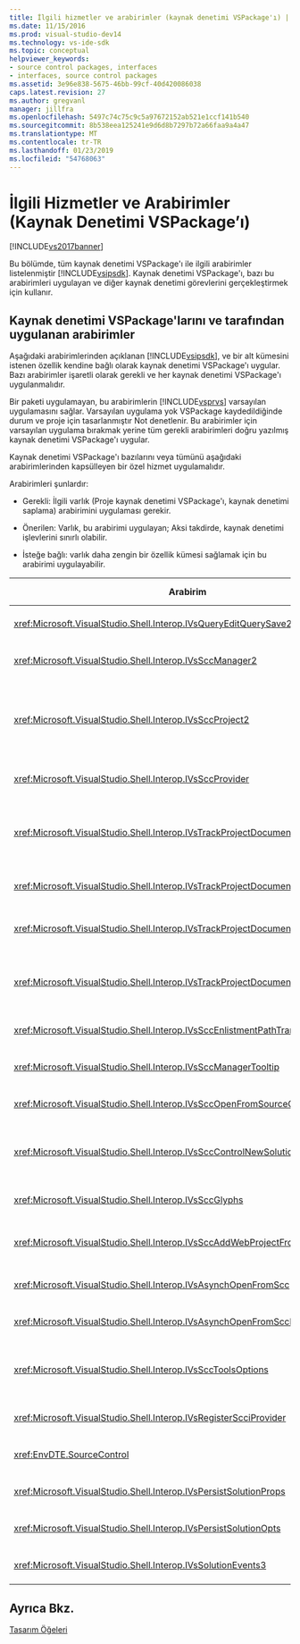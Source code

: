 ```yaml
---
title: İlgili hizmetler ve arabirimler (kaynak denetimi VSPackage'ı) | Microsoft Docs
ms.date: 11/15/2016
ms.prod: visual-studio-dev14
ms.technology: vs-ide-sdk
ms.topic: conceptual
helpviewer_keywords:
- source control packages, interfaces
- interfaces, source control packages
ms.assetid: 3e96e838-5675-46bb-99cf-40d420086038
caps.latest.revision: 27
ms.author: gregvanl
manager: jillfra
ms.openlocfilehash: 5497c74c75c9c5a97672152ab521e1ccf141b540
ms.sourcegitcommit: 8b538eea125241e9d6d8b7297b72a66faa9a4a47
ms.translationtype: MT
ms.contentlocale: tr-TR
ms.lasthandoff: 01/23/2019
ms.locfileid: "54768063"
---
```

# <a name="related-services-and-interfaces-source-control-vspackage"></a>İlgili Hizmetler ve Arabirimler (Kaynak Denetimi VSPackage’ı)
[!INCLUDE[vs2017banner](../../includes/vs2017banner.md)]

Bu bölümde, tüm kaynak denetimi VSPackage'ı ile ilgili arabirimler listelenmiştir [!INCLUDE[vsipsdk](../../includes/vsipsdk-md.md)]. Kaynak denetimi VSPackage'ı, bazı bu arabirimleri uygulayan ve diğer kaynak denetimi görevlerini gerçekleştirmek için kullanır.  
  
## <a name="interfaces-implemented-by-and-for-source-control-vspackages"></a>Kaynak denetimi VSPackage'larını ve tarafından uygulanan arabirimler  
 Aşağıdaki arabirimlerinden açıklanan [!INCLUDE[vsipsdk](../../includes/vsipsdk-md.md)], ve bir alt kümesini istenen özellik kendine bağlı olarak kaynak denetimi VSPackage'ı uygular. Bazı arabirimler işaretli olarak gerekli ve her kaynak denetimi VSPackage'ı uygulanmalıdır.  
  
 Bir paketi uygulamayan, bu arabirimlerin [!INCLUDE[vsprvs](../../includes/vsprvs-md.md)] varsayılan uygulamasını sağlar. Varsayılan uygulama yok VSPackage kaydedildiğinde durum ve proje için tasarlanmıştır Not denetlenir. Bu arabirimler için varsayılan uygulama bırakmak yerine tüm gerekli arabirimleri doğru yazılmış kaynak denetimi VSPackage'ı uygular.  
  
 Kaynak denetimi VSPackage'ı bazılarını veya tümünü aşağıdaki arabirimlerinden kapsülleyen bir özel hizmet uygulamalıdır.  
  
 Arabirimleri şunlardır:  
  
-   Gerekli: İlgili varlık (Proje kaynak denetimi VSPackage'ı, kaynak denetimi saplama) arabirimini uygulaması gerekir.  
  
-   Önerilen: Varlık, bu arabirimi uygulayan; Aksi takdirde, kaynak denetimi işlevlerini sınırlı olabilir.  
  
-   İsteğe bağlı: varlık daha zengin bir özellik kümesi sağlamak için bu arabirimi uygulayabilir.  
  
|Arabirim|Amaç|Uygulayan|Uygulansın mı?|  
|---------------|-------------|--------------------|----------------|  
|<xref:Microsoft.VisualStudio.Shell.Interop.IVsQueryEditQuerySave2>|Düzenleyiciler, değiştirme veya bir dosyayı kaydetmeden önce bu arabirimi çağırın. Kaynak denetimi VSPackage'ı dosyayı kullanıma alın veya kullanıma alma başarısız olursa, işlem reddet.|Kaynak denetimi VSPackage'ı|Önerilen|  
|<xref:Microsoft.VisualStudio.Shell.Interop.IVsSccManager2>|Bu arabirim, kaydetme ve projeler kaynak denetimi ile kaydı ve temel kaynak denetim karakterleri için destek sunarak gibi projeler için temel kaynak denetimi işlevlerini sağlar.|Kaynak denetimi VSPackage'ı|Gerekli|  
|<xref:Microsoft.VisualStudio.Shell.Interop.IVsSccProject2>|Bu arabirim elde edilen <xref:Microsoft.VisualStudio.Shell.Interop.IVsHierarchy> kullanarak <xref:System.Runtime.InteropServices.Marshal.QueryInterface%2A> işlevi veya yalnızca uygulama nesnesi atama `IVsHierarchy` için `IVsSccProject2`. Bir projedeki kaynak denetimi altında dosyaları alma veya proje konumu ve geçerli kaynak denetimi durumu bildiren için kullanılır.|Proje|Gerekli|  
|<xref:Microsoft.VisualStudio.Shell.Interop.IVsSccProvider>|Tümleştirme modülü, bu arabirimin geçerli etkin VSPackage'ı ayarlamak için kullanır.|Kaynak denetimi VSPackage'ı|Gerekli|  
|<xref:Microsoft.VisualStudio.Shell.Interop.IVsTrackProjectDocuments2>|Bu arabirim, bir abonelik modeline dayalıdır. Herhangi bir VSPackage belge olaylarını almak ve Kabuk tarafından gerçekleşmek üzere olan olayları olun ister sinyal verebilirsiniz. Uygulanan ve tarafından işlenen [!INCLUDE[vsprvs](../../includes/vsprvs-md.md)], sırayla Geçiren uygulama olayları `IVsTrackProjectDocumentsEvents2` VSPackage için.|Kaynak denetimi saptama|Gerekli|  
|<xref:Microsoft.VisualStudio.Shell.Interop.IVsTrackProjectDocuments3>|Bu arabirim, toplu işlem, eşitlenmiş okuma/yazma işlemleri ve gelişmiş bir sağlar `OnQueryAddFiles` yöntemi.|Kaynak denetimi saptama|Gerekli|  
|<xref:Microsoft.VisualStudio.Shell.Interop.IVsTrackProjectDocumentsEvents2>|**Çözüm Gezgini** ve projeleri çağrı bu arabirim projelere yeni dosya eklendiğinde veya dosya ve klasörleri yeniden adlandırılır veya projelerinden silindi. Kaynak denetimi VSPackage'ı, proje dosyasını kullanıma almanız veya işlemi iptal edin.|Kaynak denetimi VSPackage'ı|Önerilen|  
|<xref:Microsoft.VisualStudio.Shell.Interop.IVsTrackProjectDocumentsEvents3>|**Çözüm Gezgini** ve projeleri bu arabirimi IVstrackProjectDocuments3 arabiriminin yöntemlere yapılan çağrılar için yanıt arayın. Kaynak denetimi VSPackage'ı eşitlenmiş toplu işlemleri izlemek okuma/yazma işlemleri ve bir daha gelişmiş iş `OnQueryAddFiles` yöntemi.|Kaynak denetimi VSPackage'ı|Önerilen|  
|<xref:Microsoft.VisualStudio.Shell.Interop.IVsSccEnlistmentPathTranslation>|Bu arabirim, liste Yönetim Web projeleri için destek sağlar.|Kaynak denetimi VSPackage'ı|Önerilen|  
|<xref:Microsoft.VisualStudio.Shell.Interop.IVsSccManagerTooltip>|Bu arabirim, projelerde kaynak-denetimli dosyaları için araç ipuçları almak için kullanılır.|Kaynak denetimi VSPackage'ı|İsteğe Bağlı|  
|<xref:Microsoft.VisualStudio.Shell.Interop.IVsSccOpenFromSourceControl>|Bu arabirim, ad alanı uzantısı desteği sağlar.|Kaynak denetimi VSPackage'ı|İsteğe Bağlı|  
|<xref:Microsoft.VisualStudio.Shell.Interop.IVsSccControlNewSolution>|VSPackage'ı, bir ad alanı uzantısı'na tümleştirmek için bu arabirimi kullanır. **yeni**, **açık**, veya **Kaydet** iletişim kutuları. Sonuç olarak, projeleri otomatik olarak kaynak denetimine oluşturulurken eklenebilir, ya da kaynak denetimine kaydetme sırasında eklenen işlem etkindir.|Kaynak denetimi VSPackage'ı|İsteğe Bağlı|  
|<xref:Microsoft.VisualStudio.Shell.Interop.IVsSccGlyphs>|VSPackage'ı ek karakterleri düğümler için kaynak denetim karakterleri olarak tanımlamak için bu arabirimi kullanan **Çözüm Gezgini**.|Kaynak denetimi VSPackage'ı|İsteğe Bağlı|  
|<xref:Microsoft.VisualStudio.Shell.Interop.IVsSccAddWebProjectFromSourceControl>|**Ekle** Web projeleri için iletişim kutusunda, bu arabirim kullanır. Bu, bir kaynak denetimi konumunu ve kaynak denetim deposu bu konumdaki daha önce eklenen bir Web projesi açmak için gözatma için yöntemler sağlar.|Kaynak denetimi VSPackage'ı|Önerilen|  
|<xref:Microsoft.VisualStudio.Shell.Interop.IVsAsynchOpenFromScc>|Bu arabirim, projelerin kaynak denetiminden zaman uyumsuz (arka plan) yüklenmesi için destek sağlar.|Kaynak denetimi VSPackage'ı|İsteğe Bağlı|  
|<xref:Microsoft.VisualStudio.Shell.Interop.IVsAsynchOpenFromSccProjectEvents>|Bu arabirim tarafından başlatılan zaman uyumsuz yükleme ilerlemesini izlemek projeleri sağlar <xref:Microsoft.VisualStudio.Shell.Interop.IVsAsynchOpenFromScc>.|Proje|İsteğe Bağlı|  
|<xref:Microsoft.VisualStudio.Shell.Interop.IVsSccToolsOptions>|Bu arabirim etkin kaynak denetimi VSPackage'ı sorgulamak IDE sağlar. Hiçbir etkin kaynak denetimi VSPackage'ı kayıtlı olduğunda bile anlama sahip bir kaynak denetim ayarları değerini IDE sorgular. Bu arabirim uygulanan ve tarafından işlenen [!INCLUDE[vsprvs](../../includes/vsprvs-md.md)].|Kaynak denetimi saptama|Gerekli|  
|<xref:Microsoft.VisualStudio.Shell.Interop.IVsRegisterScciProvider>|Bu arabirim, kaynak denetimi VSPackage'ı kaydedilirken kullanılır.|Kaynak denetimi saptama|Gerekli|  
|<xref:EnvDTE.SourceControl>|Bu arabirim, Otomasyon kullanılır. Bu nedenle, herhangi bir UI görüntülemeden yürütülen işlevler sunar.|Kaynak denetimi VSPackage'ı|İsteğe Bağlı|  
|<xref:Microsoft.VisualStudio.Shell.Interop.IVsPersistSolutionProps>|Bu arabirim, kaynak denetim ayarları içinde çözüm (.sln) dosyasını kaydetmek için kullanılır. Kaynak Denetim durumu bayrakları ve kaynak denetimi konumunu ayarlar içerir.|Kaynak denetimi VSPackage'ı|Önerilen|  
|<xref:Microsoft.VisualStudio.Shell.Interop.IVsPersistSolutionOpts>|Bu arabirim, çözüm seçenekleri (. suo) dosyayı kaynak denetimi ayarlarını kaydetmek için kullanılır. Bu, geçerli kullanıcının kayıt konumu gibi kullanıcıya özgü kaynak denetim ayarları içerebilir.|Kaynak denetimi VSPackage'ı|Önerilen|  
|<xref:Microsoft.VisualStudio.Shell.Interop.IVsSolutionEvents3>|Bu arabirim, çözümleri kapatma ya da proje açarken yeni dosyalar kaynak denetiminden almak önce proje dosyalarının iade gibi işlemleri gerçekleştirmek için olayları izlemek için kullanılır.|Kaynak denetimi VSPackage'ı|Önerilen|  
  
## <a name="see-also"></a>Ayrıca Bkz.  
 [Tasarım Öğeleri](../../extensibility/internals/source-control-vspackage-design-elements.md)

